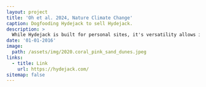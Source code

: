 ```yaml
---
layout: project
title: 'Oh et al. 2024, Nature Climate Change'
caption: Dogfooding Hydejack to sell Hydejack.
description: >
  While Hydejack is built for personal sites, it's versatility allows it to be used a product page as well.
date: '01-01-2016'
image: 
  path: /assets/img/2020.coral_pink_sand_dunes.jpeg
links:
  - title: Link
    url: https://hydejack.com/
sitemap: false
---
```

